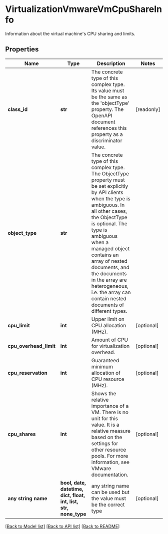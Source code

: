 # VirtualizationVmwareVmCpuShareInfo

Information about the virtual machine's CPU sharing and limits.
## Properties
Name | Type | Description | Notes
------------ | ------------- | ------------- | -------------
**class_id** | **str** | The concrete type of this complex type. Its value must be the same as the &#39;objectType&#39; property. The OpenAPI document references this property as a discriminator value. | [readonly] 
**object_type** | **str** | The concrete type of this complex type. The ObjectType property must be set explicitly by API clients when the type is ambiguous. In all other cases, the  ObjectType is optional.  The type is ambiguous when a managed object contains an array of nested documents, and the documents in the array are heterogeneous, i.e. the array can contain nested documents of different types. | 
**cpu_limit** | **int** | Upper limit on CPU allocation (MHz). | [optional] 
**cpu_overhead_limit** | **int** | Amount of CPU for virtualization overhead. | [optional] 
**cpu_reservation** | **int** | Guaranteed minimum allocation of CPU resource (MHz). | [optional] 
**cpu_shares** | **int** | Shows the relative importance of a VM. There is no unit for this value. It is a relative measure based on the settings for other resource pools. For more information, see VMware documentation. | [optional] 
**any string name** | **bool, date, datetime, dict, float, int, list, str, none_type** | any string name can be used but the value must be the correct type | [optional]

[[Back to Model list]](../README.md#documentation-for-models) [[Back to API list]](../README.md#documentation-for-api-endpoints) [[Back to README]](../README.md)


